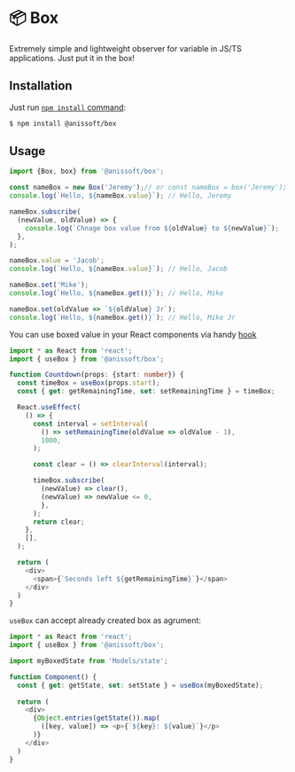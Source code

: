 # 📦 Box  

Extremely simple and lightweight observer for variable in JS/TS applications. Just put it in the box!

## Installation
Just run [`npm install` command](https://docs.npmjs.com/getting-started/installing-npm-packages-locally):
```bash
$ npm install @anissoft/box
```

## Usage

```ts
import {Box, box} from '@anissoft/box';

const nameBox = new Box('Jeremy');// or const nameBox = box('Jeremy');
console.log(`Hello, ${nameBox.value}`); // Hello, Jeremy

nameBox.subscribe(
  (newValue, oldValue) => {
    console.log(`Chnage box value from ${oldValue} to ${newValue}`);
  },
);

nameBox.value = 'Jacob';
console.log(`Hello, ${nameBox.value}`); // Hello, Jacob

nameBox.set('Mike');
console.log(`Hello, ${nameBox.get()}`); // Hello, Mike

nameBox.set(oldValue => `${oldValue} Jr`);
console.log(`Hello, ${nameBox.get()}`); // Hello, Mike Jr

```

You can use boxed value in your React components via handy [hook](https://reactjs.org/docs/hooks-overview.html)

```ts
import * as React from 'react';
import { useBox } from '@anissoft/box';

function Countdown(props: {start: number}) {
  const timeBox = useBox(props.start);
  const { get: getRemainingTime, set: setRemainingTime } = timeBox;

  React.useEffect(
    () => {
      const interval = setInterval(
        () => setRemainingTime(oldValue => oldValue - 1),
        1000,
      ); 

      const clear = () => clearInterval(interval);

      timeBox.subscribe(
        (newValue) => clear(),
        (newValue) => newValue <= 0,
        },
      );
      return clear;
    },
    [],
  );

  return (
    <div>
      <span>{`Seconds left ${getRemainingTime}`}</span>
    </div>
  )
}
```

``useBox`` can accept already created box as agrument:

```ts
import * as React from 'react';
import { useBox } from '@anissoft/box';

import myBoxedState from 'Models/state';

function Component() {
  const { get: getState, set: setState } = useBox(myBoxedState);
 
  return (
    <div>
      {Object.entries(getState()).map(
        ([key, value]) => <p>{`${key}: ${value}`}</p>
      )}
    </div>
  )
}
```
